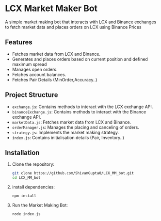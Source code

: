 # LCX Market Maker Bot

A simple market making bot that interacts with LCX and Binance exchanges to fetch market data and places orders on LCX using Binance Prices

## Features

- Fetches market data from LCX and Binance.
- Generates and places orders based on current position and defined maximum spread
- Manages open orders.
- Fetches account balances.
- Fetches Pair Details (MinOrder,Accuracy..)
  

## Project Structure

- `exchange.js`: Contains methods to interact with the LCX exchange API.
- `binanceExchange.js`: Contains methods to interact with the Binance exchange API.
- `marketData.js`: Fetches market data from LCX and Binance.
- `orderManager.js`: Manages the placing and canceling of orders.
- `strategy.js`: Implements the market making strategy.
- `index.js`: Contains initialisation details (Pair, Inventory..)

## Installation

1. Clone the repository:
   ```sh
   git clone https://github.com/ShivamGupta0/LCX_MM_bot.git
   cd LCX_MM_bot
2. install dependencies:
   ```sh
   npm install
3. Run the Market Making Bot:
   ```sh
   node index.js

